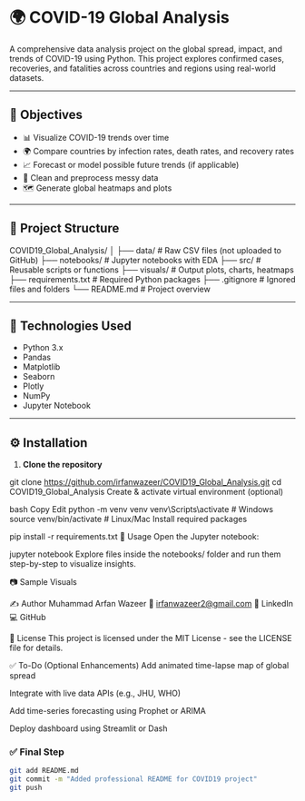 # 🌍 COVID-19 Global Analysis

A comprehensive data analysis project on the global spread, impact, and trends of COVID-19 using Python. This project explores confirmed cases, recoveries, and fatalities across countries and regions using real-world datasets.

---

## 📌 Objectives

- 📊 Visualize COVID-19 trends over time
- 🌍 Compare countries by infection rates, death rates, and recovery rates
- 📈 Forecast or model possible future trends (if applicable)
- 🧪 Clean and preprocess messy data
- 🗺️ Generate global heatmaps and plots

---

## 📁 Project Structure

COVID19_Global_Analysis/
│
├── data/ # Raw CSV files (not uploaded to GitHub)
├── notebooks/ # Jupyter notebooks with EDA
├── src/ # Reusable scripts or functions
├── visuals/ # Output plots, charts, heatmaps
├── requirements.txt # Required Python packages
├── .gitignore # Ignored files and folders
└── README.md # Project overview


---

## 🧾 Technologies Used

- Python 3.x
- Pandas
- Matplotlib
- Seaborn
- Plotly
- NumPy
- Jupyter Notebook

---

## ⚙️ Installation

1. **Clone the repository**

git clone https://github.com/irfanwazeer/COVID19_Global_Analysis.git
cd COVID19_Global_Analysis
Create & activate virtual environment (optional)

bash
Copy
Edit
python -m venv venv
venv\Scripts\activate     # Windows
source venv/bin/activate  # Linux/Mac
Install required packages

pip install -r requirements.txt
🚀 Usage
Open the Jupyter notebook:

jupyter notebook
Explore files inside the notebooks/ folder and run them step-by-step to visualize insights.

📷 Sample Visuals


✍️ Author
Muhammad Arfan Wazeer
📧 irfanwazeer2@gmail.com
🔗 LinkedIn
💻 GitHub

📄 License
This project is licensed under the MIT License - see the LICENSE file for details.

✅ To-Do (Optional Enhancements)
 Add animated time-lapse map of global spread

 Integrate with live data APIs (e.g., JHU, WHO)

 Add time-series forecasting using Prophet or ARIMA

 Deploy dashboard using Streamlit or Dash

### ✅ Final Step

```bash
git add README.md
git commit -m "Added professional README for COVID19 project"
git push
